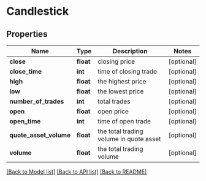 # Candlestick

## Properties
Name | Type | Description | Notes
------------ | ------------- | ------------- | -------------
**close** | **float** | closing price | [optional] 
**close_time** | **int** | time of closing trade | [optional] 
**high** | **float** | the highest price | [optional] 
**low** | **float** | the lowest price | [optional] 
**number_of_trades** | **int** | total trades | [optional] 
**open** | **float** | open price | [optional] 
**open_time** | **int** | time of open trade | [optional] 
**quote_asset_volume** | **float** | the total trading volume in quote asset | [optional] 
**volume** | **float** | the total trading volume | [optional] 

[[Back to Model list]](../../README.md#documentation-for-models) [[Back to API list]](../../README.md#documentation-for-api-endpoints) [[Back to README]](../../README.md)

